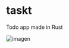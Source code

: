 # taskt
Todo app made in Rust

![imagen](https://github.com/TortitasT/taskt/assets/76071376/bd17a0c4-3079-4d45-8d70-436cb3a1fd84)
